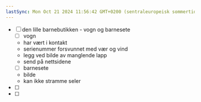 ```yaml
---
lastSync: Mon Oct 21 2024 11:56:42 GMT+0200 (sentraleuropeisk sommertid)
---
```

- [ ] den lille barnebutikken - vogn og barnesete
	- [ ] vogn
	- har vært i kontakt
	- serienummer forsvunnet med vær og vind
	- legg ved bilde av manglende lapp
	- send på nettsidene
	- [ ] barnesete
	- bilde
	- kan ikke stramme seler
- [ ] 
- [ ] 